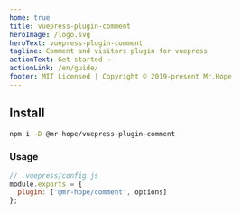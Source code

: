 ```yaml
---
home: true
title: vuepress-plugin-comment
heroImage: /logo.svg
heroText: vuepress-plugin-comment
tagline: Comment and visitors plugin for vuepress
actionText: Get started →
actionLink: /en/guide/
footer: MIT Licensed | Copyright © 2019-present Mr.Hope
---
```


## Install

```bash
npm i -D @mr-hope/vuepress-plugin-comment
```

### Usage

```js
// .vuepress/config.js
module.exports = {
  plugin: ['@mr-hope/comment', options]
};
```
